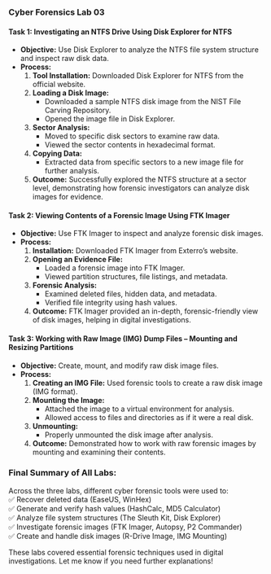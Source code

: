 ### **Cyber Forensics Lab 03**  

#### **Task 1: Investigating an NTFS Drive Using Disk Explorer for NTFS**  
- **Objective:** Use Disk Explorer to analyze the NTFS file system structure and inspect raw disk data.  
- **Process:**  
  1. **Tool Installation:** Downloaded Disk Explorer for NTFS from the official website.  
  2. **Loading a Disk Image:**  
     - Downloaded a sample NTFS disk image from the NIST File Carving Repository.  
     - Opened the image file in Disk Explorer.  
  3. **Sector Analysis:**  
     - Moved to specific disk sectors to examine raw data.  
     - Viewed the sector contents in hexadecimal format.  
  4. **Copying Data:**  
     - Extracted data from specific sectors to a new image file for further analysis.  
  5. **Outcome:** Successfully explored the NTFS structure at a sector level, demonstrating how forensic investigators can analyze disk images for evidence.  

#### **Task 2: Viewing Contents of a Forensic Image Using FTK Imager**  
- **Objective:** Use FTK Imager to inspect and analyze forensic disk images.  
- **Process:**  
  1. **Installation:** Downloaded FTK Imager from Exterro’s website.  
  2. **Opening an Evidence File:**  
     - Loaded a forensic image into FTK Imager.  
     - Viewed partition structures, file listings, and metadata.  
  3. **Forensic Analysis:**  
     - Examined deleted files, hidden data, and metadata.  
     - Verified file integrity using hash values.  
  4. **Outcome:** FTK Imager provided an in-depth, forensic-friendly view of disk images, helping in digital investigations.  

#### **Task 3: Working with Raw Image (IMG) Dump Files – Mounting and Resizing Partitions**  
- **Objective:** Create, mount, and modify raw disk image files.  
- **Process:**  
  1. **Creating an IMG File:** Used forensic tools to create a raw disk image (IMG format).  
  2. **Mounting the Image:**  
     - Attached the image to a virtual environment for analysis.  
     - Allowed access to files and directories as if it were a real disk.  
  3. **Unmounting:**  
     - Properly unmounted the disk image after analysis.  
  4. **Outcome:** Demonstrated how to work with raw forensic images by mounting and examining their contents.  

### **Final Summary of All Labs:**  
Across the three labs, different cyber forensic tools were used to:  
✅ Recover deleted data (EaseUS, WinHex)  
✅ Generate and verify hash values (HashCalc, MD5 Calculator)  
✅ Analyze file system structures (The Sleuth Kit, Disk Explorer)  
✅ Investigate forensic images (FTK Imager, Autopsy, P2 Commander)  
✅ Create and handle disk images (R-Drive Image, IMG Mounting)  

These labs covered essential forensic techniques used in digital investigations. Let me know if you need further explanations!
